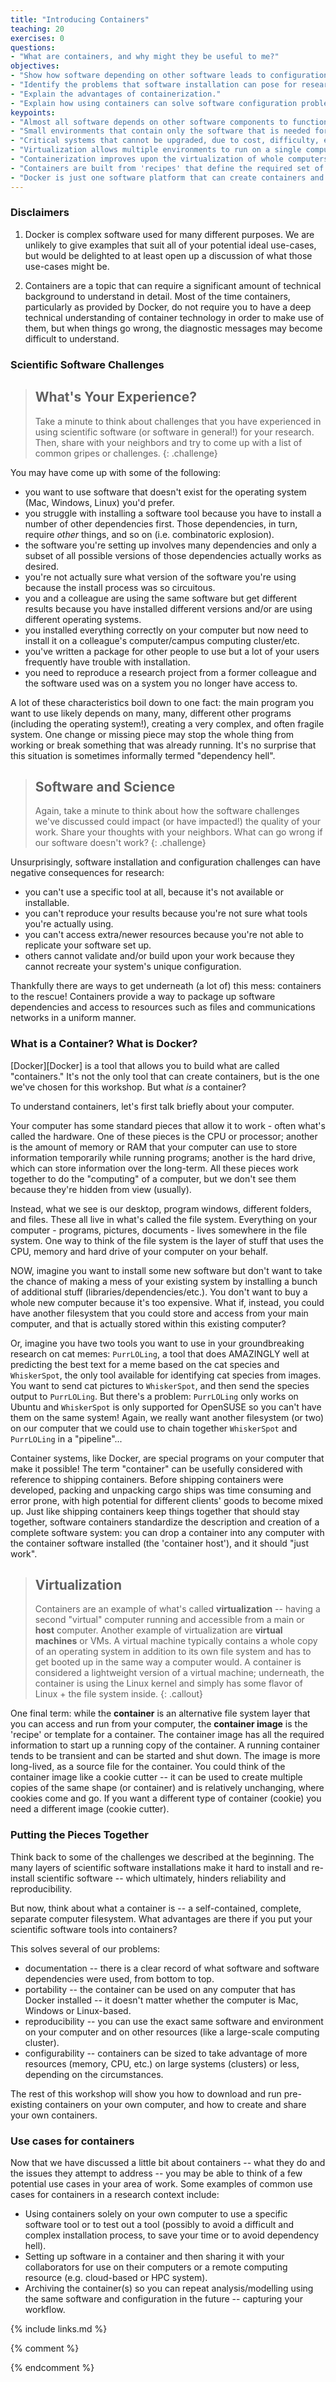 ```yaml
---
title: "Introducing Containers"
teaching: 20
exercises: 0
questions:
- "What are containers, and why might they be useful to me?"
objectives:
- "Show how software depending on other software leads to configuration management problems."
- "Identify the problems that software installation can pose for research."
- "Explain the advantages of containerization."
- "Explain how using containers can solve software configuration problems"
keypoints:
- "Almost all software depends on other software components to function, but these components have independent evolutionary paths."
- "Small environments that contain only the software that is needed for a given task are easier to replicate and maintain."
- "Critical systems that cannot be upgraded, due to cost, difficulty, etc. need to be reproduced on newer systems in a maintainable and self-documented way."
- "Virtualization allows multiple environments to run on a single computer."
- "Containerization improves upon the virtualization of whole computers by allowing efficient management of the host computer's memory and storage resources."
- "Containers are built from 'recipes' that define the required set of software components and the instructions necessary to build/install them within a container image."
- "Docker is just one software platform that can create containers and the resources they use."
---
```

### Disclaimers

1. Docker is complex software used for many different purposes. We are unlikely to give examples that suit all of your potential ideal use-cases, but would be delighted to at least open up a discussion of what those use-cases might be.

2. Containers are a topic that can require a significant amount of technical background to understand in detail. Most of the time containers, particularly as provided by Docker, do not require you to have a deep technical understanding of container technology in order to make use of them, but when things go wrong, the diagnostic messages may become difficult to understand.

### Scientific Software Challenges

> ## What's Your Experience?
> 
> Take a minute to think about challenges that you have experienced in using 
> scientific software (or software in general!) for your research. Then, 
> share with your neighbors and try to come up with a list of common gripes or 
> challenges. 
{: .challenge}

You may have come up with some of the following: 

- you want to use software that doesn't exist for the operating system (Mac, Windows, Linux) you'd prefer.
- you struggle with installing a software tool because you have to install a number of other dependencies first. Those dependencies, in turn, require *other* things, and so on (i.e. combinatoric explosion).
- the software you're setting up involves many dependencies and only a subset of all possible versions of those dependencies actually works as desired.
- you're not actually sure what version of the software you're using because the install process was so circuitous. 
- you and a colleague are using the same software but get different results because you have installed different versions and/or are using different operating systems.
- you installed everything correctly on your computer but now need to install it on a colleague's computer/campus computing cluster/etc. 
- you've written a package for other people to use but a lot of your users frequently have trouble with installation.
- you need to reproduce a research project from a former colleague and the software used was on a system you no longer have access to.

A lot of these characteristics boil down to one fact: the main program you want 
to use likely depends on many, many, different other programs (including the 
operating system!), creating a very complex, and often fragile system. One change 
or missing piece may stop the whole thing from working or break something that was 
already running. It's no surprise that this situation is sometimes 
informally termed "dependency hell".

> ## Software and Science
> 
> Again, take a minute to think about how the software challenges we've discussed 
> could impact (or have impacted!) the quality of your work. 
> Share your thoughts with your neighbors. What can go wrong if our software 
> doesn't work? 
{: .challenge}

Unsurprisingly, software installation and configuration challenges can have 
negative consequences for research: 
- you can't use a specific tool at all, because it's not available or installable. 
- you can't reproduce your results because you're not sure what tools you're actually using. 
- you can't access extra/newer resources because you're not able to replicate your software set up. 
- others cannot validate and/or build upon your work because they cannot recreate your system's unique configuration.

Thankfully there are ways to get underneath (a lot of) this mess: containers 
to the rescue! Containers provide a way to package up software dependencies 
and access to resources such as files and communications networks in a uniform manner.

### What is a Container? What is Docker?

[Docker][Docker] is a tool that allows you to build what are called "containers." It's 
not the only tool that can create containers, but is the one we've chosen for 
this workshop. But what *is* a container? 

To understand containers, let's first talk briefly about your computer. 

Your computer has some standard pieces that allow it to work - often what's 
called the hardware. One of these pieces is the CPU or processor; another is 
the amount of memory or RAM that your computer can use to store information 
temporarily while running programs; another is the hard drive, which can store 
information over the long-term. All these pieces work together to do the 
"computing" of a computer, but we don't see them because they're hidden from view (usually). 

Instead, what we see is our desktop, program windows, different folders, and 
files. These all live in what's called the file system. Everything on your computer - programs, 
pictures, documents - lives somewhere in the file system. One way to think of 
the file system is the layer of stuff that uses the CPU, memory and hard 
drive of your computer on your behalf.

NOW, imagine you want to install some new software but don't want to take the chance
of making a mess of your existing system by installing a bunch of additional stuff 
(libraries/dependencies/etc.).
You don't want to buy a whole new computer because it's too expensive.
What if, instead, you could have another filesystem that you could store and access from your main computer, and that is actually stored within this existing computer?

Or, imagine you have two tools you want to use in your groundbreaking research on cat memes: `PurrLOLing`, a tool that does AMAZINGLY well at predicting the best text for a meme based on the cat species and `WhiskerSpot`, the only tool available for identifying cat species from images.  You want to send cat pictures to `WhiskerSpot`, and then send the species output to `PurrLOLing`.  But there's a problem: `PurrLOLing` only works on Ubuntu and `WhiskerSpot` is only supported for OpenSUSE so you can't have them on the same system!  Again, we really want another filesystem (or two) on our computer that we could use to chain together `WhiskerSpot` and `PurrLOLing` in a "pipeline"... 

Container systems, like Docker, are special programs on your computer that make it possible!
The term "container" can be usefully considered with reference to shipping 
containers. Before shipping containers were developed, packing and unpacking 
cargo ships was time consuming and error prone, with high potential for 
different clients' goods to become mixed up. Just like shipping containers keep things 
together that should stay together, software containers standardize the description and 
creation of a complete software system: you can drop a container into any computer with 
the container software installed (the 'container host'), and it should "just work".

> ## Virtualization
> 
> Containers are an example of what's called **virtualization** -- having a 
> second "virtual" computer running and accessible from a main or **host**
> computer. Another example of virtualization are **virtual machines** or 
> VMs. A virtual machine typically contains a whole copy of an operating system in 
> addition to its own file system and has to get booted up in the same way 
> a computer would. 
> A container is considered a lightweight version of a virtual machine; 
> underneath, the container is using the Linux kernel and simply has some 
> flavor of Linux + the file system inside. 
{: .callout}

One final term: while the **container** is an alternative file system layer that you 
can access and run from your computer, the **container image** is the 'recipe' or template
for a container. The container image has all the required information to start
up a running copy of the container. A running container tends to be transient 
and can be started and shut down. The image is more long-lived, as a source file for the container. 
You could think of the container image like a cookie cutter -- it 
can be used to create multiple copies of the same shape (or container)
and is relatively unchanging, where cookies come and go. If you want a
different type of container (cookie) you need a different image (cookie cutter).


### Putting the Pieces Together

Think back to some of the challenges we described at the beginning. The many layers 
of scientific software installations make it hard to install and re-install 
scientific software -- which ultimately, hinders reliability and reproducibility. 

But now, think about what a container is -- a self-contained, complete, separate 
computer filesystem. What advantages are there if you put your scientific software
tools into containers? 

This solves several of our problems: 

- documentation -- there is a clear record of what software and software dependencies were used, from bottom to top. 
- portability -- the container can be used on any computer that has Docker installed -- it doesn't matter whether the computer is Mac, Windows or Linux-based. 
- reproducibility -- you can use the exact same software and environment on your computer and on other resources (like a large-scale computing cluster). 
- configurability -- containers can be sized to take advantage of more resources (memory, CPU, etc.) on large systems (clusters) or less, depending on the circumstances.

The rest of this workshop will show you how to download and run pre-existing containers 
on your own computer, and how to create and share your own containers.

### Use cases for containers

Now that we have discussed a little bit about containers -- what they do and the
issues they attempt to address -- you may be able to think of a few potential use
cases in your area of work. Some examples of common use cases for containers in 
a research context include:

- Using containers solely on your own computer to use a specific software tool 
  or to test out a tool (possibly to avoid a difficult and complex installation
  process, to save your time or to avoid dependency hell).
- Setting up software in a container and then sharing it with your collaborators
  for use on their computers or a remote computing resource (e.g. cloud-based or HPC
  system).
- Archiving the container(s) so you can repeat analysis/modelling using the 
  same software and configuration in the future -- capturing your workflow.

{% include links.md %}

{% comment %}
<!--  LocalWords:  keypoints links.md endcomment
 -->
{% endcomment %}
